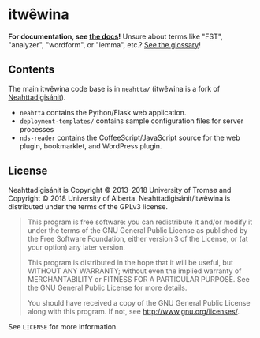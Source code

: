 itwêwina
========

**For documentation, see [the docs](./docs)!**
Unsure about terms like "FST", "analyzer", "wordform", or "lemma", etc.?
[See the glossary](./docs/glossary.md)!

Contents
--------

The main itwêwina code base is in `neahtta/` (itwêwina is a fork of [Neahttadigisánit](https://sanit.oahpa.no/nob/sme/)).

 * `neahtta` contains the Python/Flask web application.
 * `deployment-templates/` contains sample configuration files for server processes
 * `nds-reader` contains the CoffeeScript/JavaScript source for the web
   plugin, bookmarklet, and WordPress plugin.

License
-------

Neahttadigisánit is
Copyright © 2013–2018 University of Tromsø and
Copyright © 2018 University of Alberta.
Neahttadigisánit/itwêwina is distributed under the terms of the GPLv3
license.

> This program is free software: you can redistribute it and/or modify
> it under the terms of the GNU General Public License as published by
> the Free Software Foundation, either version 3 of the License, or
> (at your option) any later version.
> 
> This program is distributed in the hope that it will be useful,
> but WITHOUT ANY WARRANTY; without even the implied warranty of
> MERCHANTABILITY or FITNESS FOR A PARTICULAR PURPOSE.  See the
> GNU General Public License for more details.
> 
> You should have received a copy of the GNU General Public License
> along with this program.  If not, see <http://www.gnu.org/licenses/>.

See `LICENSE` for more information.
